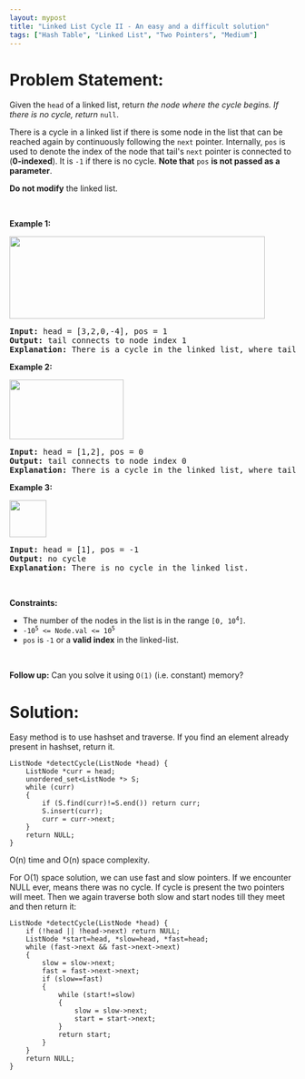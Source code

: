 ```yaml
---
layout: mypost
title: "Linked List Cycle II - An easy and a difficult solution"
tags: ["Hash Table", "Linked List", "Two Pointers", "Medium"]
---
```

# Problem Statement:
<p>Given the <code>head</code> of a linked list, return <em>the node where the cycle begins. If there is no cycle, return </em><code>null</code>.</p>

<p>There is a cycle in a linked list if there is some node in the list that can be reached again by continuously following the <code>next</code> pointer. Internally, <code>pos</code> is used to denote the index of the node that tail&#39;s <code>next</code> pointer is connected to (<strong>0-indexed</strong>). It is <code>-1</code> if there is no cycle. <strong>Note that</strong> <code>pos</code> <strong>is not passed as a parameter</strong>.</p>

<p><strong>Do not modify</strong> the linked list.</p>

<p>&nbsp;</p>
<p><strong class="example">Example 1:</strong></p>
<img alt="" src="https://assets.leetcode.com/uploads/2018/12/07/circularlinkedlist.png" style="height: 145px; width: 450px;" />
<pre>
<strong>Input:</strong> head = [3,2,0,-4], pos = 1
<strong>Output:</strong> tail connects to node index 1
<strong>Explanation:</strong> There is a cycle in the linked list, where tail connects to the second node.
</pre>

<p><strong class="example">Example 2:</strong></p>
<img alt="" src="https://assets.leetcode.com/uploads/2018/12/07/circularlinkedlist_test2.png" style="height: 105px; width: 201px;" />
<pre>
<strong>Input:</strong> head = [1,2], pos = 0
<strong>Output:</strong> tail connects to node index 0
<strong>Explanation:</strong> There is a cycle in the linked list, where tail connects to the first node.
</pre>

<p><strong class="example">Example 3:</strong></p>
<img alt="" src="https://assets.leetcode.com/uploads/2018/12/07/circularlinkedlist_test3.png" style="height: 65px; width: 65px;" />
<pre>
<strong>Input:</strong> head = [1], pos = -1
<strong>Output:</strong> no cycle
<strong>Explanation:</strong> There is no cycle in the linked list.
</pre>

<p>&nbsp;</p>
<p><strong>Constraints:</strong></p>

<ul>
	<li>The number of the nodes in the list is in the range <code>[0, 10<sup>4</sup>]</code>.</li>
	<li><code>-10<sup>5</sup> &lt;= Node.val &lt;= 10<sup>5</sup></code></li>
	<li><code>pos</code> is <code>-1</code> or a <strong>valid index</strong> in the linked-list.</li>
</ul>

<p>&nbsp;</p>
<p><strong>Follow up:</strong> Can you solve it using <code>O(1)</code> (i.e. constant) memory?</p>

# Solution:
Easy method is to use hashset and traverse. If you find an element already present in hashset, return it. 
```
ListNode *detectCycle(ListNode *head) {
	ListNode *curr = head;
	unordered_set<ListNode *> S;
	while (curr)
	{
		if (S.find(curr)!=S.end()) return curr;
		S.insert(curr);
		curr = curr->next;
	}
	return NULL;        
}
```
O(n) time and O(n) space complexity.

For O(1) space solution, we can use fast and slow pointers. If we encounter NULL ever, means there was no cycle. If cycle is present the two pointers will meet. Then we again traverse both slow and start nodes till they meet and then return it:
```
ListNode *detectCycle(ListNode *head) {
	if (!head || !head->next) return NULL;
	ListNode *start=head, *slow=head, *fast=head;
	while (fast->next && fast->next->next)
	{
		slow = slow->next;
		fast = fast->next->next;
		if (slow==fast)
		{
			while (start!=slow)
			{
				slow = slow->next;
				start = start->next;
			}
			return start;
		}
	}
	return NULL;
}
```